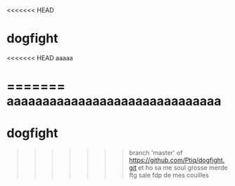 <<<<<<< HEAD
# dogfight
<<<<<<< HEAD
aaaaa

=======
aaaaaaaaaaaaaaaaaaaaaaaaaaaaaa
=======
# dogfight
>>>>>>> branch 'master' of https://github.com/Ptiq/dogfight.git
et ho sa me soul
grosse merde
ftg sale fdp de mes couilles
